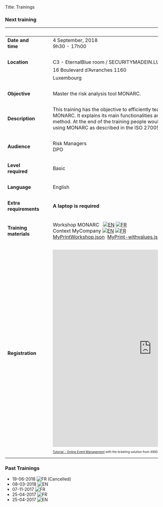 Title: Trainings

### Next training

|&nbsp;|||
|:--|--|--|
|**Date and time**||4 September, 2018 <br>9h30 - 17h00|
|&nbsp;|  ||
|**Location**|&nbsp;&nbsp;&nbsp;|C3 - EternalBlue room / SECURITYMADEIN.LU|
|             |                  |16 Boulevard d’Avranches 1160|
|             |                  |Luxembourg|
|&nbsp;|  |  |
|**Objective**||Master the risk analysis tool MONARC.|
|&nbsp;|  |  |
|**Description**||This training has the objective to efficiently teach the use of the risk assessment tool MONARC. It explains its main functionalities and the different steps of the associated method. At the end of the training people would be able to conduct a risk analysis using MONARC as described in the ISO 27005.|
|&nbsp;|  |  |
|**Audience**||Risk Managers <br> DPO|
|&nbsp;|  |  |
|**Level required**||Basic|
|&nbsp;|  |  |
|**Language**||English|
|&nbsp;|  |  |
|**Extra requirements**||**A laptop is required**|
|&nbsp;|  |  |
|**Training materials**||Workshop MONARC &nbsp; [![][en]](/assets/files/monarc-training/en/Formation_V2-MONARC_Env1.1.pdf) [![][fr]](/assets/files/monarc-training/fr/Formation_V2-MONARC_Fr.pdf)<br/>Context MyCompany [![][en]](/assets/files/monarc-training/en/Context_MyCompany_en_v1.0.pdf) [![][fr]](/assets/files/monarc-training/fr/Context_MyCompany_fr_v1.1.pdf)<br/>[MyPrintWorkshop.json](/assets/files/monarc-training/en/MyPrintWorkshop.json)&nbsp;&nbsp;[MyPrint-withvalues.json](/assets/files/monarc-training/en/MyPrint-withvalues.json)&nbsp;&nbsp; [Workshop-Printingservices.json](/assets/files/monarc-training/en/Workshop-Printingservices.json) |
|&nbsp;|  |  |
|**Registration** |   | <script type="text/javascript" src="https://KBIJFHI-modules.xing-events.com/resources/js/amiandoExport.js"></script><iframe src="https://KBIJFHI-modules.xing-events.com/KBIJFHI.html?viewType=iframe&distributionChannel=CHANNEL_IFRAME&language=en&useDefaults=false&resizeIFrame=true" frameborder="0" width="650px" height="650px" id="_amiandoIFrame3324603"><p>This page requires frame support. Please use a frame compatible browser to see the ticket sales module.</p><p> Try out the <a href="https://en.xing-events.com/">online event registration system</a> from XING Events.</p></iframe><p style="text-align: left; font-size:10px;"><a href="https://en.xing-events.com?viralRefId=KBIJFHI&utm_campaign=ev-KBIJFHI&utm_medium=viral&utm_source=EventWebsite&utm_content=TextLinkBottom&utm_term=text-link" target="_blank" alt="Seminar - Online Event Management" title="Seminar - Online Event Management" >Tutorial - Online Event Management</a> with the ticketing solution from XING Events</p>  |



### Past Trainings

* 19-06-2018 ![][fr] (Cancelled)
* 08-03-2018 ![][en]
* 07-11-2017 ![][fr]
* 25-04-2017 ![][fr]
* 25-04-2017 ![][en]


[en]: /assets/images/gb.svg "EN"
[fr]: /assets/images/fr.svg "FR"
